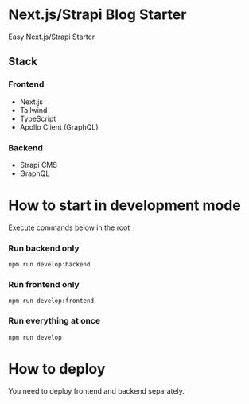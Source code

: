 # Next.js/Strapi Blog Starter

Easy Next.js/Strapi Starter

## Stack

### Frontend

- Next.js
- Tailwind
- TypeScript
- Apollo Client (GraphQL)

### Backend

- Strapi CMS
- GraphQL

# How to start in development mode

Execute commands below in the root

### Run backend only

`npm run develop:backend`

### Run frontend only

`npm run develop:frontend`

### Run everything at once

`npm run develop`

# How to deploy

You need to deploy frontend and backend separately.

